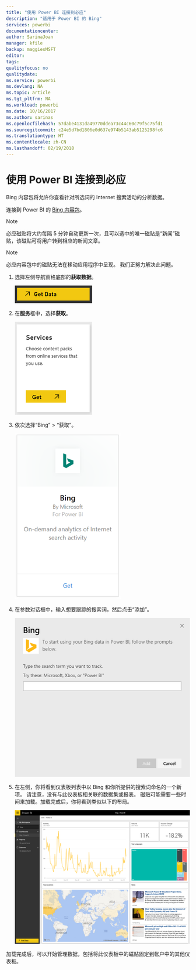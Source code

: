 ```yaml
---
title: "使用 Power BI 连接到必应"
description: "适用于 Power BI 的 Bing"
services: powerbi
documentationcenter: 
author: SarinaJoan
manager: kfile
backup: maggiesMSFT
editor: 
tags: 
qualityfocus: no
qualitydate: 
ms.service: powerbi
ms.devlang: NA
ms.topic: article
ms.tgt_pltfrm: NA
ms.workload: powerbi
ms.date: 10/16/2017
ms.author: sarinas
ms.openlocfilehash: 57dabe4131da49770ddea73c44c60c79f5c75fd1
ms.sourcegitcommit: c24e5d7bd1806e0d637e974b5143ab5125298fc6
ms.translationtype: HT
ms.contentlocale: zh-CN
ms.lasthandoff: 02/19/2018
---
```

# <a name="connect-to-bing-with-power-bi"></a>使用 Power BI 连接到必应
Bing 内容包将允许你查看针对所选词的 Internet 搜索活动的分析数据。

连接到 Power BI 的 [Bing 内容包](https://app.powerbi.com/groups/me/getdata/services/bing)。

>[!NOTE]
>必应磁贴将大约每隔 5 分钟自动更新一次，且可以选中的唯一磁贴是“新闻”磁贴，该磁贴可将用户转到相应的新闻文章。 

>[!NOTE]
>必应内容包中的磁贴无法在移动应用程序中呈现。 我们正努力解决此问题。

1. 选择左侧导航窗格底部的**获取数据**。
   
    ![](media/service-connect-to-bing/getdata.png)
2. 在**服务**框中，选择**获取**。
   
    ![](media/service-connect-to-bing/services.png)
3. 依次选择“Bing” > “获取”。
   
    ![](media/service-connect-to-bing/bing.png)
4. 在参数对话框中，输入想要跟踪的搜索词，然后点击“添加”。
   
    ![](media/service-connect-to-bing/params.png)    
5. 在左侧，你将看到仪表板列表中以 Bing 和你所提供的搜索词命名的一个新项。 请注意，没有与此仪表板相关联的数据集或报表。 磁贴可能需要一些时间来加载。加载完成后，你将看到类似以下的布局。
   
    ![](media/service-connect-to-bing/dashboard.png)

加载完成后，可以开始管理数据，包括将此仪表板中的磁贴固定到帐户中的其他仪表板。

